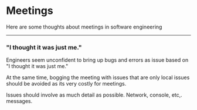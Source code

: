 # Meetings

Here are some thoughts about meetings in software engineering

---

### "I thought it was just me."
Engineers seem unconfident to bring up bugs and errors as issue based on "I thought it was just me."

At the same time, bogging the meeting with issues that are only local issues should be avoided
as its very costly for meetings.

Issues should involve as much detail as possible. Network, console, etc,. messages.

